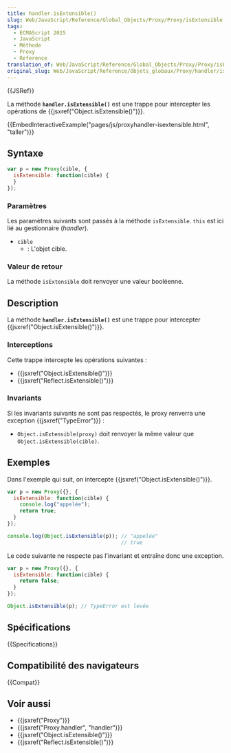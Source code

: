 ```yaml
---
title: handler.isExtensible()
slug: Web/JavaScript/Reference/Global_Objects/Proxy/Proxy/isExtensible
tags:
  - ECMAScript 2015
  - JavaScript
  - Méthode
  - Proxy
  - Reference
translation_of: Web/JavaScript/Reference/Global_Objects/Proxy/Proxy/isExtensible
original_slug: Web/JavaScript/Reference/Objets_globaux/Proxy/handler/isExtensible
---
```


{{JSRef}}

La méthode **`handler.isExtensible()`** est une trappe pour intercepter les opérations de {{jsxref("Object.isExtensible()")}}.

{{EmbedInteractiveExample("pages/js/proxyhandler-isextensible.html", "taller")}}

## Syntaxe

```js
var p = new Proxy(cible, {
  isExtensible: function(cible) {
  }
});
```

### Paramètres

Les paramètres suivants sont passés à la méthode `isExtensible`. `this` est ici lié au gestionnaire (_handler_).

- `cible`
  - : L'objet cible.

### Valeur de retour

La méthode `isExtensible` doit renvoyer une valeur booléenne.

## Description

La méthode **`handler.isExtensible()`** est une trappe pour intercepter {{jsxref("Object.isExtensible()")}}.

### Interceptions

Cette trappe intercepte les opérations suivantes :

- {{jsxref("Object.isExtensible()")}}
- {{jsxref("Reflect.isExtensible()")}}

### Invariants

Si les invariants suivants ne sont pas respectés, le proxy renverra une exception {{jsxref("TypeError")}} :

- `Object.isExtensible(proxy)` doit renvoyer la même valeur que `Object.isExtensible(cible)`.

## Exemples

Dans l'exemple qui suit, on intercepte {{jsxref("Object.isExtensible()")}}.

```js
var p = new Proxy({}, {
  isExtensible: function(cible) {
    console.log("appelée");
    return true;
  }
});

console.log(Object.isExtensible(p)); // "appelée"
                                     // true
```

Le code suivante ne respecte pas l'invariant et entraîne donc une exception.

```js
var p = new Proxy({}, {
  isExtensible: function(cible) {
    return false;
  }
});

Object.isExtensible(p); // TypeError est levée
```

## Spécifications

{{Specifications}}

## Compatibilité des navigateurs

{{Compat}}

## Voir aussi

- {{jsxref("Proxy")}}
- {{jsxref("Proxy.handler", "handler")}}
- {{jsxref("Object.isExtensible()")}}
- {{jsxref("Reflect.isExtensible()")}}

